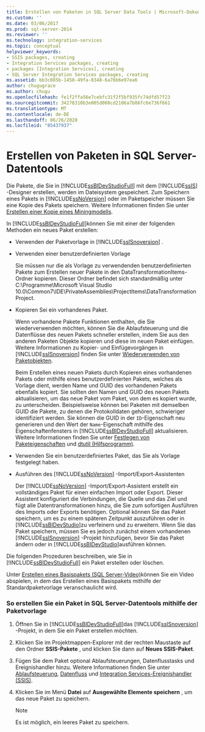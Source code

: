 ```yaml
---
title: Erstellen von Paketen in SQL Server Data Tools | Microsoft-Dokumentation
ms.custom: ''
ms.date: 03/06/2017
ms.prod: sql-server-2014
ms.reviewer: ''
ms.technology: integration-services
ms.topic: conceptual
helpviewer_keywords:
- SSIS packages, creating
- Integration Services packages, creating
- packages [Integration Services], creating
- SQL Server Integration Services packages, creating
ms.assetid: bb3c085b-1458-49fa-8348-6a76b6e97ea6
author: chugugrace
ms.author: chugu
ms.openlocfilehash: fe1f2ffa56e7cebfc31f2f5bf935fc74dfd57f23
ms.sourcegitcommit: 34278310b3e005d008cd2106a7b86fc6e736f661
ms.translationtype: MT
ms.contentlocale: de-DE
ms.lasthandoff: 06/26/2020
ms.locfileid: "85437937"
---
```

# <a name="create-packages-in-sql-server-data-tools"></a>Erstellen von Paketen in SQL Server-Datentools
  Die Pakete, die Sie in [!INCLUDE[ssBIDevStudioFull](../includes/ssbidevstudiofull-md.md)] mit dem [!INCLUDE[ssIS](../includes/ssis-md.md)] -Designer erstellen, werden im Dateisystem gespeichert. Zum Speichern eines Pakets in [!INCLUDE[ssNoVersion](../includes/ssnoversion-md.md)] oder im Paketspeicher müssen Sie eine Kopie des Pakets speichern. Weitere Informationen finden Sie unter [Erstellen einer Kopie eines Miningmodells](../../2014/integration-services/save-a-copy-of-a-package.md).  
  
 In [!INCLUDE[ssBIDevStudioFull](../includes/ssbidevstudiofull-md.md)]können Sie mit einer der folgenden Methoden ein neues Paket erstellen:  
  
-   Verwenden der Paketvorlage in [!INCLUDE[ssISnoversion](../includes/ssisnoversion-md.md)] .  
  
-   Verwenden einer benutzerdefinierten Vorlage  
  
     Sie müssen nur die als Vorlage zu verwendenden benutzerdefinierten Pakete zum Erstellen neuer Pakete in den DataTransformationItems-Ordner kopieren. Dieser Ordner befindet sich standardmäßig unter C:\Programme\Microsoft Visual Studio 10.0\Common7\IDE\PrivateAssemblies\ProjectItems\DataTransformationProject.  
  
-   Kopieren Sei ein vorhandenes Paket.  
  
     Wenn vorhandene Pakete Funktionen enthalten, die Sie wiederverwenden möchten, können Sie die Ablaufsteuerung und die Datenflüsse des neuen Pakets schneller erstellen, indem Sie aus den anderen Paketen Objekte kopieren und diese im neuen Paket einfügen. Weitere Informationen zu Kopier- und Einfügevorgängen in [!INCLUDE[ssISnoversion](../includes/ssisnoversion-md.md)] finden Sie unter [Wiederverwenden von Paketobjekten](reuse-of-package-objects.md).  
  
     Beim Erstellen eines neuen Pakets durch Kopieren eines vorhandenen Pakets oder mithilfe eines benutzerdefinierten Pakets, welches als Vorlage dient, werden Name und GUID des vorhandenen Pakets ebenfalls kopiert. Sie sollten den Namen und GUID des neuen Pakets aktualisieren, um das neue Paket vom Paket, von dem es kopiert wurde, zu unterscheiden. Beispielsweise können bei Paketen mit demselben GUID die Pakete, zu denen die Protokolldaten gehören, schwieriger identifiziert werden. Sie können die GUID in der `ID`-Eigenschaft neu generieren und den Wert der `Name`-Eigenschaft mithilfe des Eigenschaftenfensters in [!INCLUDE[ssBIDevStudioFull](../includes/ssbidevstudiofull-md.md)] aktualisieren. Weitere Informationen finden Sie unter [Festlegen von Paketeigenschaften](set-package-properties.md) und [dtutil (Hilfsprogramm)](dtutil-utility.md).  
  
-   Verwenden Sie ein benutzerdefiniertes Paket, das Sie als Vorlage festgelegt haben.  
  
-   Ausführen des [!INCLUDE[ssNoVersion](../includes/ssnoversion-md.md)] -Import/Export-Assistenten  
  
     Der [!INCLUDE[ssNoVersion](../includes/ssnoversion-md.md)] -Import/Export-Assistent erstellt ein vollständiges Paket für einen einfachen Import oder Export. Dieser Assistent konfiguriert die Verbindungen, die Quelle und das Ziel und fügt alle Datentransformationen hinzu, die Sie zum sofortigen Ausführen des Imports oder Exports benötigen. Optional können Sie das Paket speichern, um es zu einem späteren Zeitpunkt auszuführen oder in [!INCLUDE[ssBIDevStudio](../includes/ssbidevstudio-md.md)]zu verfeinern und zu erweitern. Wenn Sie das Paket speichern, müssen Sie es jedoch zunächst einem vorhandenen [!INCLUDE[ssISnoversion](../includes/ssisnoversion-md.md)] -Projekt hinzufügen, bevor Sie das Paket ändern oder in [!INCLUDE[ssBIDevStudio](../includes/ssbidevstudio-md.md)]ausführen können.  
  
 Die folgenden Prozeduren beschreiben, wie Sie in [!INCLUDE[ssBIDevStudioFull](../includes/ssbidevstudiofull-md.md)] ein Paket erstellen oder löschen.  
  
 Unter [Erstellen eines Basispakets (SQL Server-Video)](https://go.microsoft.com/fwlink/?LinkId=131023)können Sie ein Video abspielen, in dem das Erstellen eines Basispakets mithilfe der Standardpaketvorlage veranschaulicht wird.  
  
### <a name="to-create-a-package-in-sql-server-data-tools-using-the-package-template"></a>So erstellen Sie ein Paket in SQL Server-Datentools mithilfe der Paketvorlage  
  
1.  Öffnen Sie in [!INCLUDE[ssBIDevStudioFull](../includes/ssbidevstudiofull-md.md)]das [!INCLUDE[ssISnoversion](../includes/ssisnoversion-md.md)] -Projekt, in dem Sie ein Paket erstellen möchten.  
  
2.  Klicken Sie im Projektmappen-Explorer mit der rechten Maustaste auf den Ordner **SSIS-Pakete** , und klicken Sie dann auf **Neues SSIS-Paket**.  
  
3.  Fügen Sie dem Paket optional Ablaufsteuerungen, Datenflusstasks und Ereignishandler hinzu. Weitere Informationen finden Sie unter [Ablaufsteuerung](control-flow/control-flow.md), [Datenfluss](data-flow/data-flow.md) und [Integration Services-Ereignishandler &#40;SSIS&#41;](integration-services-ssis-event-handlers.md).  
  
4.  Klicken Sie im Menü **Datei** auf **Ausgewählte Elemente speichern** , um das neue Paket zu speichern.  
  
    > [!NOTE]  
    >  Es ist möglich, ein leeres Paket zu speichern.  
  
  
